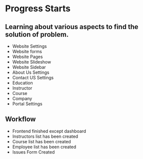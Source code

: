 # Progress Starts


## Learning about various aspects to find the solution of problem.
- Website Settings 
- Website forms
- Website Pages
- Website Slideshow
- Website Sidebar
- About Us Settings
- Contact US Settings
- Education
- Instructor
- Course
- Company
- Portal Settings


## Workflow
- Frontend finished except dashboard
- Instructors list has been created
- Course list has been created
- Employee list has been created
- Issues Form Created






